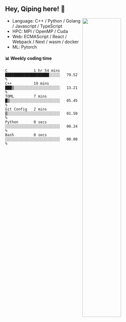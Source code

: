 

## Hey, Qiping here! :wave:

[<img align="right" width="50%" src="https://github-readme-stats.vercel.app/api?username=ppppqp&theme=dark&show_icons=true">](https://metrics.lecoq.io/ppppqp?template=classic)



-   Language: C++ / Python / Golang / Javascript / TypeScript
-   HPC: MPI / OpenMP / Cuda
-   Web: ECMAScript / React / Webpack / Next / wasm / docker
-   ML: Pytorch



#### :bar_chart: Weekly coding time

<!--START_SECTION:waka-->

```text
C            1 hr 54 mins    ████████████████████░░░░░   79.52 %
C++          19 mins         ███▒░░░░░░░░░░░░░░░░░░░░░   13.21 %
TOML         7 mins          █▒░░░░░░░░░░░░░░░░░░░░░░░   05.45 %
Git Config   2 mins          ▒░░░░░░░░░░░░░░░░░░░░░░░░   01.50 %
Python       0 secs          ░░░░░░░░░░░░░░░░░░░░░░░░░   00.24 %
Bash         0 secs          ░░░░░░░░░░░░░░░░░░░░░░░░░   00.08 %
```

<!--END_SECTION:waka-->
